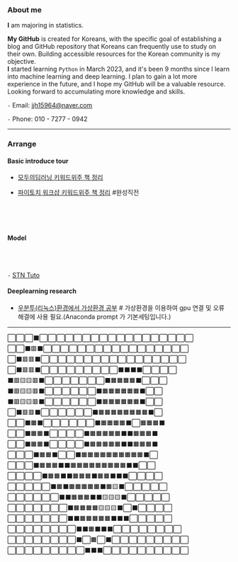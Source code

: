 
### About me
**I** am majoring in statistics.<br>

**My GitHub** is created for Koreans, with the specific goal of establishing a blog and GitHub repository that Koreans can frequently use to study on their own. Building accessible resources for the Korean community is my objective. 
<br>
**I** started learning `Python` in March 2023, and it's been 9 months since I learn into machine learning and deep learning. I plan to gain a lot more experience in the future, and I hope my GitHub will be a valuable resource. Looking forward to accumulating more knowledge and skills.

`-` Email: jjh15964@naver.com

`-` Phone: 010 - 7277 - 0942 


--- 

### Arrange 

#### Basic introduce tour
- [모두의딥러닝 키워드위주 책 정리](https://pogjunan.github.io/newblog/) 

- [파이토치 워크샵 키워드위주 책 정리](https://github.com/Pogjunan/DeeplearningwithPytorch/) #완성직전

<br>

<br>
<br>

#### Model
<br>
<br>

`-` [STN Tuto](https://github.com/Pogjunan/STN_puzzle/tree/main/1puzzlekagglespa)
#### Deeplearning research
- [우분투(리눅스)환경에서 가상환경 공부](https://github.com/Pogjunan/datatoolbox_24) # 가상환경을 이용하여 gpu 연결 및 오류 해결에 사용 필요.(Anaconda prompt 가 기본세팅입니다.)




---
<!---
On the dawn of 2024, as a junior in the field of deep learning, Pogjunan is about to hatch soon. Anticipate exciting developments ahead!😆
(https://github.com/topics/neural-network-tutorials)
`-` [numpy 와 pandas 기초강의](https://github.com/Pogjunan/pandas.git) # 동아리 부원 작

--->
⬜⬜⬜⬛⬜⬜⬜⬜⬜⬜⬜⬜⬜⬜⬜⬜⬜⬜⬜⬜⬜⬜ <br>
⬜⬜⬛🟥⬛⬜⬜⬜⬜⬜⬜⬜⬜⬜⬜⬜⬜⬜⬜⬜⬜⬜ <br>
⬜⬛🟥🟥⬛⬜⬜⬜⬜⬜⬜⬜⬜⬜⬜⬜⬜⬜⬜⬜⬜⬜ <br>
⬜⬛🟥🟥⬛⬜⬜⬜⬜⬜⬜⬜⬜⬜⬛⬛⬛⬛⬜⬜⬜⬜ <br>
⬛🟥🟨🟨🟥⬛⬜⬜⬜⬜⬜⬜⬜⬛🟧🟧🟧🟧⬛⬜⬜⬜ <br>
⬛🟥🟨🟨🟥⬛⬜⬜⬜⬜⬜⬜⬛🟧🟧🟧🟧🟧🟧⬛⬜⬜ <br>
⬛🟥🟨🟨🟥⬛⬜⬜⬜⬜⬜⬜⬛🟧🟧🟧🟧🟧🟧⬛⬜⬜ <br>
⬜⬛🟥🟥⬛⬜⬜⬜⬜⬜⬜⬛🟧🟧🟧🟧🟧🟧🟧🟧⬛⬜ <br>
⬜⬜⬛🟧⬛⬜⬜⬜⬜⬜⬜⬛🟧🟧🟧🟧⬛⬜🟧🟧🟧⬛ <br>
⬜⬜⬛🟧🟧⬛⬜⬜⬜⬜⬛🟧🟧🟧🟧🟧⬛⬛🟧🟧🟧⬛ <br>
⬜⬜⬛🟧🟧⬛⬜⬜⬜⬜⬛🟧🟧🟧🟧🟧⬛⬛🟧🟧🟧⬛ <br>
⬜⬜⬜⬛🟧🟧⬛⬜⬜⬛🟧🟧🟧🟧🟧🟧🟧🟧🟧🟧⬛⬜ <br>
⬜⬜⬜⬛🟧🟧🟧⬛⬛🟧🟧🟧🟧🟧🟧🟧🟧🟧⬛⬛⬜⬜ <br>
⬜⬜⬜⬜⬛🟧🟧⬛⬛🟧🟧🟧⬛🟧🟧⬛⬛⬛⬜⬜⬜⬜ <br>
⬜⬜⬜⬜⬜⬛🟧⬛🟧🟧🟧🟧🟧⬛🟧🟨⬛⬜⬜⬜⬜⬜ <br>
⬜⬜⬜⬜⬜⬜⬛⬛🟧🟧🟧⬛⬛🟨🟨🟨⬛⬜⬜⬜⬜⬜ <br>
⬜⬜⬜⬜⬜⬜⬜⬛🟧🟧🟧🟧🟨🟨🟨⬛⬜⬛⬜⬜⬜⬜ <br>
⬜⬜⬜⬜⬜⬜⬜⬛⬛🟧🟧🟧🟧🟧⬛⬛⬛⬜⬜⬜⬜⬜ <br>
⬜⬜⬜⬜⬜⬜⬜⬜⬛⬛🟧⬛⬛⬛⬜⬜⬜⬜⬜⬜⬜⬜ <br>
⬜⬜⬜⬜⬜⬜⬜⬜⬛⬜🟧⬜⬛⬜⬜⬜⬜⬜⬜⬜⬜⬜ <br>
⬜⬜⬜⬜⬜⬜⬜⬜⬜⬛⬛⬛⬜⬜⬜⬜⬜⬜⬜⬜⬜⬜ <br>

